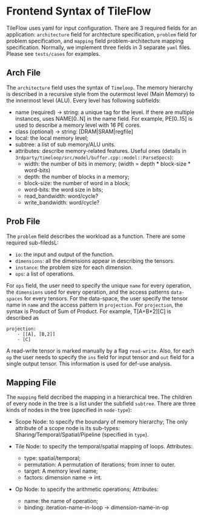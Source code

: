 # Frontend Syntax of TileFlow 

TileFlow uses yaml for input configuration. There are 3 required fields for an  application: `architecture` field for archtecture specification, `problem` field for problem specification, and `mapping` field problem-architecture mapping specification. Normally, we implement three fields in 3 separate `yaml` files. Please see `tests/cases` for examples.   

## Arch File 

The `architecture` field uses the syntax of `Timeloop`. The memory hierarchy is described in a recursive style from the outermost level (Main Memory) to the innermost level (ALU). Every level has following subfields:
- name (required) -> string: a unique tag for the level. If there are multiple instances, uses NAME[0..N] in the name field. For example, PE[0..15] is used to describe a memory level with 16 PE cores.
- class (optional) -> string: [DRAM|SRAM|regfile]
- local: the local memory level;
- subtree: a list of sub memory/ALU units. 
- attributes: describe memory-related features. Useful ones (details in `3rdparty/timeloop/src/model/buffer.cpp::model::ParseSpecs`):
    - width: the number of bits in memory; (width = depth * block-size * word-bits)
    - depth: the number of blocks in a memory;
    - block-size: the number of word in a block;
    - word-bits: the word size in bits;
    - read_bandwidth: word/cycle?
    - write_bandwidth: word/cycle?

## Prob File 

The `problem` field describes the workload as a function. There are some required sub-filedsL:
- `io`: the input and output of the function.
- `dimensions`: all the dimensions appear in describing the tensors. 
- `instance`: the problem size for each dimension. 
- `ops`: a list of operations.

For `ops` field, the user need to specify the unique `name` for every operation, the `dimensions` used for every operation, and the access patterns `data-spaces` for every tensors. For the data-space, the user specify the tensor name in `name` and the access pattern in `projection`. For `projection`, the syntax is Product of Sum of Product. For example, T[A+B*2][C] is described as 

```
projection: 
    - [[A], [B,2]]
    - [C]
```

 A read-write tensor is marked manually by a flag `read-write`. Also, for each `op` the user needs to specify the `ins` field for input tensor and `out` field for a single output tensor. This information is used for def-use analysis. 

## Mapping File 

The `mapping` field decribed the mapping in a hierarchical tree. The children of every node in the tree is a list under the subfield `subtree`. There are three kinds of nodes in the tree (specified in `node-type`): 

- Scope Node: to specify the boundary of memory hierarchy; The only attribute of a scope node is its sub-types: Sharing/Temporal/Spatial/Pipeline (specified in `type`).  

- Tile Node: to specify the temporal/spatial mapping of loops. Attributes:
    - type: spatial/temporal;
    - permutation: A permutation of iterations; from inner to outer. 
    - target: A memory level name; 
    - factors: dimension name -> int. 

- Op Node: to specify the arithmetic operations; Attributes:
    - name: the name of operation;
    - binding: iteration-name-in-loop -> dimension-name-in-op 




